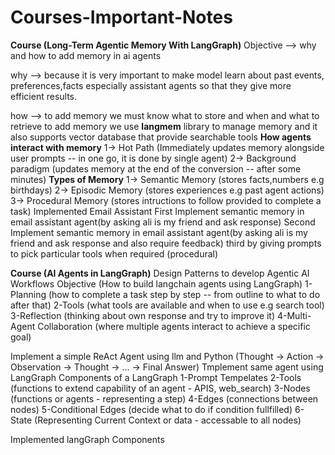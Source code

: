 # Courses-Important-Notes
**Course (Long-Term Agentic Memory With LangGraph)**
Objective --> why and how to add memory in ai agents

why --> because it is very important to make model learn about past events, preferences,facts especially assistant agents so that they give more efficient results.

how --> to add memory we must know what to store and when and what to retrieve
to add memory we use **langmem** library to manage memory and it also supports vector database that provide searchable tools
**How agents interact with memory** 
1-> Hot Path (Immediately updates memory alongside user prompts -- in one go, it is done by single agent)
2-> Background paradigm (updates memory at the end of the conversion -- after some minutes)
**Types of Memory**
1-> Semantic Memory (stores facts,numbers e.g birthdays)
2-> Episodic Memory (stores experiences e.g past agent actions)
3-> Procedural Memory (stores intructions to follow provided to complete a task)
Implemented Email Assistant 
First Implement semantic memory in email assistant agent(by asking ali is my friend and ask response)
Second Implement semantic memory in email assistant agent(by asking ali is my friend and ask response and also require feedback)
third by giving prompts to pick particular tools when required (procedural)


**Course (AI Agents in LangGraph)**
Design Patterns to develop Agentic AI Workflows
Objective (How to build langchain agents using LangGraph)
1-Planning (how to complete a task step by step -- from outline to what to do after that)
2-Tools (what tools are available and when to use e.g search tool)
3-Reflection (thinking about own response and try to improve it)
4-Multi-Agent Collaboration (where multiple agents interact to achieve a specific goal)

Implement a simple ReAct Agent using llm and Python (Thought → Action → Observation → Thought → … → Final Answer)
Tmplement same agent using LangGraph
Components of a LangGraph
1-Prompt Tempelates
2-Tools (functions to extend capability of an agent - APIS, web_search)
3-Nodes (functions or agents - representing a step)
4-Edges (connections between nodes)
5-Conditional Edges (decide what to do if condition fullfilled)
6-State (Representing Current Context or data - accessable to all nodes)

Implemented langGraph Components 
